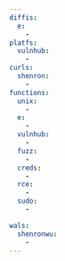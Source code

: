 ```yaml
---
diffis:
  e:
    -
platfs:
  vulnhub:
    -
curls:
  shenron:
    -
functions:
  unix:
    -
  e:
    -
  vulnhub:
    -
  fuzz:
    -
  creds:
    -
  rce:
    -
  sudo:
    -

wals:
  shenronwu:
    -
---
```

